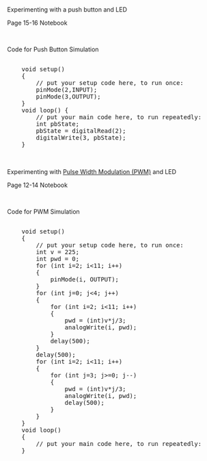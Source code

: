 
<br>
<br>    
<span>
Experimenting with a push button and LED
<br>
 
</span>    
<p>Page 15-16 Notebook</p>
<br>
<div  itemprop ="text">
<p> Code for Push Button Simulation <p>
<div class ="codebox"  >
<pre >
<span align-text="left">
    void setup() 
    {
        // put your setup code here, to run once:
        pinMode(2,INPUT);
        pinMode(3,OUTPUT);
    }
    void loop() {
        // put your main code here, to run repeatedly:
        int pbState;
        pbState = digitalRead(2);
        digitalWrite(3, pbState);
    }
</span>  
</pre>
</div>    
</div>  
<br>    
<span>
Experimenting with <a href="https://learn.sparkfun.com/tutorials/pulse-width-modulation/duty-cycle">Pulse Width Modulation (PWM)</a> and LED
<br> 
<p>Page 12-14 Notebook</p>
<br>
<div  itemprop ="text">
<p> Code for PWM Simulation <p>
<div class ="codebox"  >
<pre>
<span>
    void setup() 
    {
        // put your setup code here, to run once:
        int v = 225; 
        int pwd = 0;
        for (int i=2; i<11; i++)
        {
            pinMode(i, OUTPUT);
        }
        for (int j=0; j<4; j++)
        {
            for (int i=2; i<11; i++)
            {
                pwd = (int)v*j/3;
                analogWrite(i, pwd);
            }
            delay(500);
        }
        delay(500);
        for (int i=2; i<11; i++)
        {
            for (int j=3; j>=0; j--)
            {
                pwd = (int)v*j/3;
                analogWrite(i, pwd);
                delay(500);
            }
        }
    }
    void loop() 
    {
        // put your main code here, to run repeatedly:
    }
</span>  
</pre>
</div>    
</div>